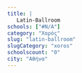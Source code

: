 ```yaml
---
title: |
   Latin-Ballroom
schools: ["#N/A"]
category: "Χορός"
slug: "latin-ballroom"
slugCategory: "xoros"
schoolscount: "0"
city: "Αθήνα"
---
```


